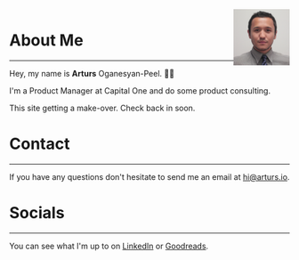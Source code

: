 
<link rel="shortcut icon" type="image/png" href="/favicon.png">

<img alt="hi!" class="img-circle" align="right" src="/arturs.jpg" width="20%" margin="15px">

# About Me 
---
Hey, my name is **Arturs** Oganesyan-Peel. 👋🏽

I'm a Product Manager at Capital One and do some product consulting. 

This site getting a make-over. Check back in soon.

# Contact
---
If you have any questions don't hesitate to send me an email at [hi@arturs.io](mailto:hi@arturs.io).

# Socials
---
You can see what I'm up to on <a href="https://www.linkedin.com/in/arturso/?locale=en_US" target="_blank">LinkedIn</a> or <a href="https://www.goodreads.com/user/show/6442888-arturs" target="_blank">Goodreads</a>.
